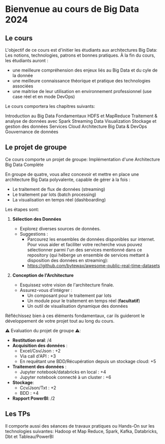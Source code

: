 # Bienvenue au cours de Big Data 2024

## Le cours
L'objectif de ce cours est d'initier les étudiants aux architectures Big Data:
Les notions, technologies, patrons et bonnes pratiques. À la fin du cours, les étudiants auront :
- une meilleure compréhension des enjeux liés au Big Data et du cyle de la donnée
- une meilleure connaissance théorique et pratique des technologies associées
- une maitrise de leur utilisation en environnement professionnel (use case réel et en mode DevOps)


Le cours comportera les chapitres suivants:

Introduction au Big Data
Fondamentaux HDFS et MapReduce
Traitement & analyse de données avec Spark 
Streaming
Data Visualization
Stockage et gestion des données
Services Cloud
Architecture Big Data & DevOps
Gouvernance de données

## Le projet de groupe
Ce cours comporte un projet de groupe: Implémentation d'une Architecture Big Data Complète

En groupe de quatre, vous allez concevoir et mettre en place une architecture Big Data polyvalente, capable de gérer à la fois :
- Le traitement de flux de données (streaming)
- Le traitement par lots (batch processing)
- La visualisation en temps réel (dashboarding)

Les étapes sont:
1. **Sélection des Données**
   - Explorez diverses sources de données. 
   - Suggestions :
     * Parcourez les ensembles de données disponibles sur internet. Pour vous aider et faciliter votre recherche vous pouvez sélectionner parmi l'un des services mentionné dans ce repository (qui héberge un ensemble de services mettant à disposition des données en streaming):
      - https://github.com/bytewax/awesome-public-real-time-datasets

2. **Conception de l'Architecture**
   - Esquissez votre vision de l'architecture finale.
   - Assurez-vous d'intégrer :
     * Un composant pour le traitement par lots
     * Un module pour le traitement en temps réel (**facultatif**)
     * Un outil de visualisation dynamique des données

Réfléchissez bien à ces éléments fondamentaux, car ils guideront le développement de votre projet tout au long du cours.

⚠️ Evaluation du projet de groupe ⚠️: 
- **Restitution oral**: /4
- **Acquisition des données** :
  - Excel/Csv/Json : +2 
  - Via call d'API : +3
  - En requêtant une BDD/Récupération depuis un stockage cloud: +5
- **Traitement des données** : 
  - Jupyter notebook/databricks en local : +4
  - Jupyter notebook connecté à un cluster : +6
- **Stockage**:
  - Ccv/Json/Txt : +2
  - BDD : +4
- **Rapport PowerBI**: /2

## Les TPs
Il comporte aussi des séances de travaux pratiques ou Hands-On sur les technologies suivantes:
Hadoop et Map Reduce, Spark, Kafka, Databricks, Dbt et Tableau/PowerBI
